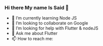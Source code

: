 ### Hi there My name Is Said 👋


- 🌱 I’m currently learning Node JS
- 👯 I’m looking to collaborate on Google
- 🤔 I’m looking for help with Flutter & nodeJS
- 💬 Ask me about Flutter
- 📫 How to reach me: <whatsapp-button phone="01557912724" dialcode="44" text="hello!" label="Start Chat"></whatsapp-button>
